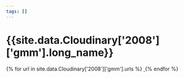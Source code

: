 ```yaml
---
tags: []
---
```

<div itemscope itemtype="http://schema.org/Photograph">
  <h1>{{site.data.Cloudinary['2008']['gmm'].long_name}}</h1>
  {% for url in site.data.Cloudinary['2008']['gmm'].urls %}
    <a itemprop="image" class="swipebox" title="" href="{{ site.cloudinary.baseurl }}/{{ url }}">
      <img alt="" itemprop="thumbnailUrl" src="{{ site.cloudinary.baseurl }}/h_150/{{ url }}" />
      <meta itemprop="isFamilyFriendly" content="true" />
    </a>
  {% endfor %}
</div>
